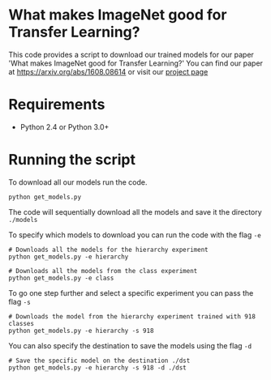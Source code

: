 # What makes ImageNet good for Transfer Learning?
This code provides a script to download our trained models for our paper 'What makes ImageNet good for Transfer Learning?'
You can find our paper at https://arxiv.org/abs/1608.08614 or visit our [project page](https://www.minyounghuh.com/paper/analysis)

# Requirements
+ Python 2.4 or Python 3.0+

# Running the script
To download all our models run the code. 
```
python get_models.py
```
The code will sequentially download all the models and save it the directory ```./models```

To specify which models to download you can run the code with the flag ```-e```

```
# Downloads all the models for the hierarchy experiment
python get_models.py -e hierarchy

# Downloads all the models from the class experiment
python get_models.py -e class
```

To go one step further and select a specific experiment you can pass the flag ```-s```

```
# Downloads the model from the hierarchy experiment trained with 918 classes
python get_models.py -e hierarchy -s 918
```

You can also specify the destination to save the models using the flag ```-d```
```
# Save the specific model on the destination ./dst
python get_models.py -e hierarchy -s 918 -d ./dst
```

